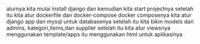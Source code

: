 alurnya kita mulai install django dan kemudian kita start projectnya setelah itu kita atur dockerfile dan docker-compose
docker composenya kita atur django app dan mysql untuk databasenya setelah itu kita bikin models dari admins, kategori,items,dan supplier
setelah itu kita atur viewsnya menggunakan template/apps itu menggunakan html untuk aplikasinya 
